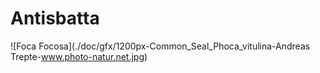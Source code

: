 # Antisbatta

![Foca Focosa](./doc/gfx/1200px-Common_Seal_Phoca_vitulina-Andreas Trepte-www.photo-natur.net.jpg)
